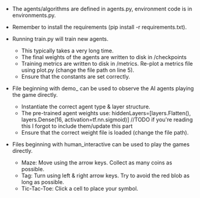 - The agents/algorithms are defined in agents.py, environment code is in environments.py.
- Remember to install the requirements (pip install -r requirements.txt).

- Running train.py will train new agents.
    - This typically takes a very long time.
    - The final weights of the agents are written to disk in /checkpoints
    - Training metrics are written to disk in /metrics. Re-plot a metrics file using plot.py (change the file path on line 5).
    - Ensure that the constants are set correctly.
- File beginning with demo_ can be used to observe the AI agents playing the game directly.
    - Instantiate the correct agent type & layer structure.
    - The pre-trained agent weights use: hiddenLayers=[layers.Flatten(), layers.Dense(16, activation=tf.nn.sigmoid)] //TODO if you're reading this I forgot to include them/update this part
    - Ensure that the correct weight file is loaded (change the file path).
- Files beginning with human_interactive can be used to play the games directly.
    - Maze: Move using the arrow keys. Collect as many coins as possible.
    - Tag: Turn using left & right arrow keys. Try to avoid the red blob as long as possible.
    - Tic-Tac-Toe: Click a cell to place your symbol.